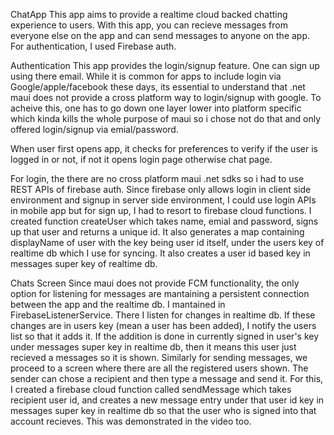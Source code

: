 ChatApp
This app aims to provide a realtime cloud backed chatting experience to users. With this app, you can recieve messages from everyone else on the app and can send messages to anyone on the app. For authentication, I used Firebase auth.

Authentication
This app provides the login/signup feature. One can sign up using there email. While it is common for apps to include login via Google/apple/facebook these days, its essential to understand that .net maui does not provide a cross platform way to login/signup with google. To acheive this, one has to go down one layer lower into platform specific which kinda kills the whole purpose of maui so i chose not do that and only offered login/signup via emial/password.

When user first opens app, it checks for preferences to verify if the user is logged in or not, if not it opens login page otherwise chat page. 

For login, the there are no cross platform maui .net sdks so i had to use REST APIs of firebase auth. Since firebase only allows login in client side environment and signup in server side environment, I could use login APIs in mobile app but for sign up, I had to resort to firebase cloud functions. I created function createUser which takes name, emial and password, signs up that user and returns a unique id. It also generates a map containing displayName of user with the key being user id itself, under the users key of realtime db which I use for syncing. It also creates a user id based key in messages super key of realtime db. 

Chats Screen
Since maui does not provide FCM functionality, the only option for listening for messages are mantaining a persistent connection between the app and the realtime db. I mantained in FirebaseListenerService. There I listen for changes in realtime db. If these changes are in users key (mean a user has been added), I notify the users list so that it adds it. If the addition is done in currently signed in user's key under messages super key in realtime db, then it means this user just recieved a messages so it is shown. Similarly for sending messages, we proceed to a screen where there are all the registered users shown. The sender can chose a recipient and then type a message and send it. For this, I created a firebase cloud function called sendMessage which takes recipient user id, and creates a new message entry under that user id key in messages super key in realtime db so that the user who is signed into that account recieves. This was demonstrated in the video too.
